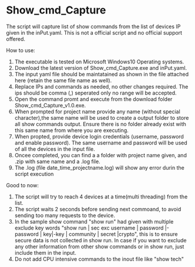 # Show_cmd_Capture
 
The script will capture list of show commands from the list of devices IP given in the inPut.yaml. This is not a official script and no official support offered.

How to use:
1. The executable is tested on Microsoft Windows10 Operating systems.
2. Download the latest version of Show_cmd_Capture.exe and inPut.yaml.
3. The input yaml file should be maintatained as shown in the file attached here (retain the same file name as well).
4. Replace IPs and commands as needed, no other changes required. The ips should be comma (,) seperated only no range will be accepted.
5. Open the command promt and execute from the download folder Show_cmd_Capture_v1.0.exe.
6. When prompted for project name provide any name (without special character),the same name will be used to create a output folder to store all show commands output. Ensure there is no folder already exist with this same name from where you are executing.
7. When propted, provide device login credentials (username, password and enable password). The same username and password will be used of all the devices in the input file.
8. Oncee completed, you can find a a folder with  project name given, and .zip with same name and a .log file.
9. The .log (file date_time_projectname.log) will show any error durin the script execution

Good to now:
1. The script will try to reach 4 devices at a time(multi threading) from the list.
2. The script waits 2 seconds before sending next commoand, to avoid sending too many requests to the device.
3. In the sample show command "show run" had given with multiple exclude key words "show run | sec exc username | password |-password | key|-key | community | secret |crypto", this is to ensure secure data is not collected in show run. In case if you want to exclude any other information from other show commands or in show run, just include them in the input.
4. Do not add CPU intensive commands to the inout file like "show tech"
